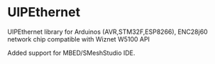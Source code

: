 # UIPEthernet
UIPEthernet library for Arduinos (AVR,STM32F,ESP8266), ENC28j60 network chip compatible with Wiznet W5100 API

Added support for MBED/SMeshStudio IDE.
